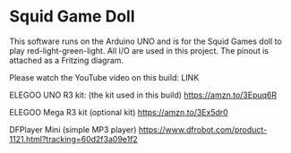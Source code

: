 # Squid Game Doll
This software runs on the Arduino UNO and is for the Squid Games doll to play red-light-green-light. 
All I/O are used in this project.
The pinout is attached as a Fritzing diagram. 

Please watch the YouTube video on this build:
LINK

ELEGOO UNO R3 kit: (the kit used in this build)
https://amzn.to/3Epuq6R

ELEGOO Mega R3 kit (optional kit)
https://amzn.to/3Ex5dr0

DFPlayer Mini (simple MP3 player)
https://www.dfrobot.com/product-1121.html?tracking=60d2f3a09e1f2
